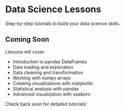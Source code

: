 # Data Science Lessons

Step-by-step tutorials to build your data science skills.

## Coming Soon

Lessons will cover:
- Introduction to pandas DataFrames
- Data loading and exploration
- Data cleaning and transformation
- Working with numpy arrays
- Creating visualizations with matplotlib
- Statistical analysis with pandas
- Advanced visualization with seaborn

Check back soon for detailed tutorials!
